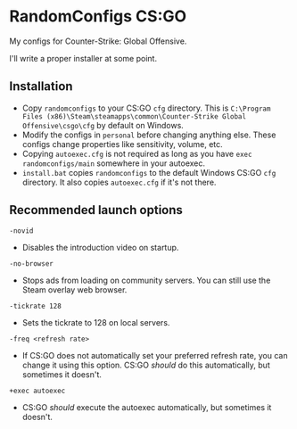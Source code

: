# RandomConfigs CS:GO

My configs for Counter-Strike: Global Offensive.

I'll write a proper installer at some point.

## Installation

* Copy `randomconfigs` to your CS:GO `cfg` directory. This is
`C:\Program Files (x86)\Steam\steamapps\common\Counter-Strike Global Offensive\csgo\cfg`
by default on Windows.
* Modify the configs in `personal` before changing anything else. These configs change properties
like sensitivity, volume, etc.
* Copying `autoexec.cfg` is not required as long as you have `exec randomconfigs/main` somewhere
in your autoexec.
* `install.bat` copies `randomconfigs` to the default Windows CS:GO `cfg` directory.
It also copies `autoexec.cfg` if it's not there.

## Recommended launch options

`-novid`
* Disables the introduction video on startup.

`-no-browser`
* Stops ads from loading on community servers. You can still use the Steam overlay web browser.

`-tickrate 128`
* Sets the tickrate to 128 on local servers.

`-freq <refresh rate>`
* If CS:GO does not automatically set your preferred refresh rate, you can change it using this
option. CS:GO *should* do this automatically, but sometimes it doesn't.

`+exec autoexec`
* CS:GO *should* execute the autoexec automatically, but sometimes it doesn't.
